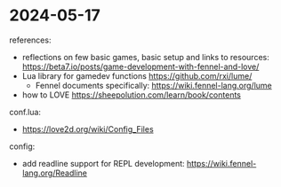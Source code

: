 # 2024-05-17

references:
- reflections on few basic games, basic setup and links to resources: https://beta7.io/posts/game-development-with-fennel-and-love/
- Lua library for gamedev functions https://github.com/rxi/lume/
    - Fennel documents specifically: https://wiki.fennel-lang.org/lume
- how to LOVE https://sheepolution.com/learn/book/contents

conf.lua:
- https://love2d.org/wiki/Config_Files

config:
- add readline support for REPL development: https://wiki.fennel-lang.org/Readline


